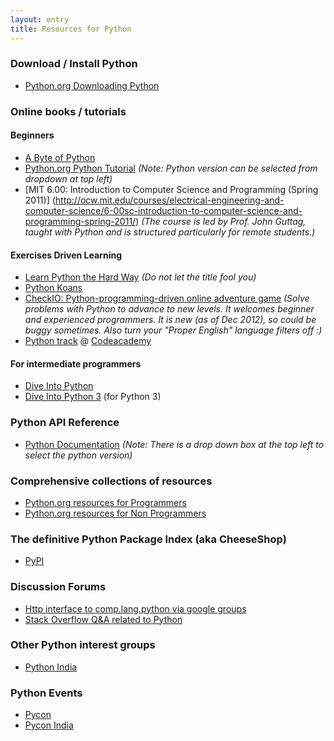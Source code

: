 ```yaml
---
layout: entry
title: Resources for Python
---
```


### Download / Install Python
* [Python.org Downloading Python](http://wiki.python.org/moin/BeginnersGuide/Download)

### Online books / tutorials

#### Beginners
* [A Byte of Python](http://www.swaroopch.com/notes/Python/)
* [Python.org Python Tutorial](http://docs.python.org/3/tutorial/index.html) _(Note: Python version can be selected from dropdown at top left)_
* [MIT 6.00: Introduction to Computer Science and Programming (Spring 2011)] (http://ocw.mit.edu/courses/electrical-engineering-and-computer-science/6-00sc-introduction-to-computer-science-and-programming-spring-2011/) _(The course is led by Prof. John Guttag, taught with Python and is structured particularly for remote students.)_

#### Exercises Driven Learning
* [Learn Python the Hard Way](http://learnpythonthehardway.org) _(Do not let the title fool you)_
* [Python Koans](https://bitbucket.org/gregmalcolm/python_koans)
* [CheckIO: Python-programming-driven online adventure game](http://www.checkio.org/) _(Solve problems with Python to advance to new levels. It welcomes beginner and experienced programmers. It is new (as of Dec 2012), so could be buggy sometimes. Also turn your "Proper English" language filters off :)_
* [Python track](http://www.codecademy.com/tracks/python) @ [Codeacademy](http://www.codecademy.com/)

#### For intermediate programmers
* [Dive Into Python](http://www.diveintopython.net/toc/index.html)
* [Dive Into Python 3](http://getpython3.com/diveintopython3/) (for Python 3)

### Python API Reference
* [Python Documentation](http://docs.python.org) _(Note: There is a drop down box at the top left to select the python version)_

### Comprehensive collections of resources
* [Python.org resources for Programmers](http://wiki.python.org/moin/BeginnersGuide/Programmers)
* [Python.org resources for Non Programmers](http://wiki.python.org/moin/BeginnersGuide/NonProgrammers)

### The definitive Python Package Index (aka CheeseShop)
* [PyPI](http://pypi.python.org/pypi)

### Discussion Forums
* [Http interface to comp.lang.python via google groups](https://groups.google.com/forum/?fromgroups#!forum/comp.lang.python)
* [Stack Overflow Q&A related to Python](http://stackoverflow.com/questions/tagged/python)

### Other Python interest groups
* [Python India](http://python.org.in)

### Python Events
* [Pycon](http://pycon.org)
* [Pycon India](http://in.pycon.org)
